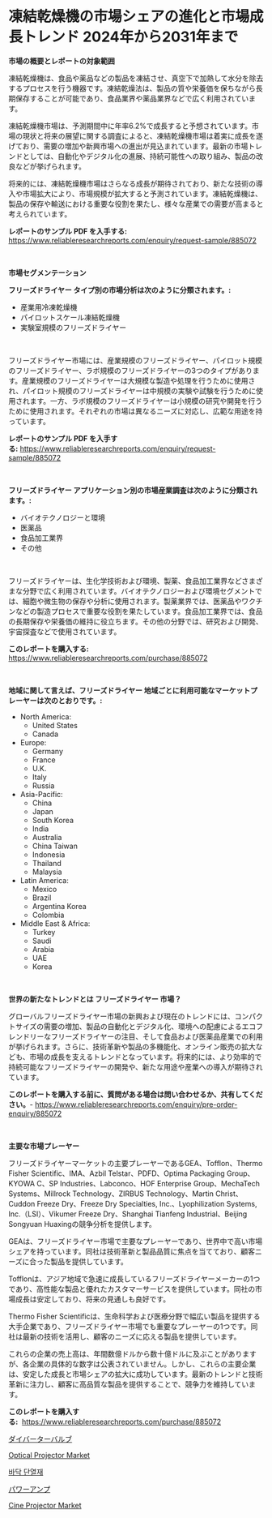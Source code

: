 <p><h1>凍結乾燥機の市場シェアの進化と市場成長トレンド 2024年から2031年まで</h1></p><p><strong>市場の概要とレポートの対象範囲</strong></p>
<p><p>凍結乾燥機は、食品や薬品などの製品を凍結させ、真空下で加熱して水分を除去するプロセスを行う機器です。凍結乾燥法は、製品の質や栄養価を保ちながら長期保存することが可能であり、食品業界や薬品業界などで広く利用されています。</p><p>凍結乾燥機市場は、予測期間中に年率6.2%で成長すると予想されています。市場の現状と将来の展望に関する調査によると、凍結乾燥機市場は着実に成長を遂げており、需要の増加や新興市場への進出が見込まれています。最新の市場トレンドとしては、自動化やデジタル化の進展、持続可能性への取り組み、製品の改良などが挙げられます。</p><p>将来的には、凍結乾燥機市場はさらなる成長が期待されており、新たな技術の導入や市場拡大により、市場規模が拡大すると予測されています。凍結乾燥機は、製品の保存や輸送における重要な役割を果たし、様々な産業での需要が高まると考えられています。</p></p>
<p><strong>レポートのサンプル PDF を入手する:</strong> <a href="https://www.reliableresearchreports.com/enquiry/request-sample/885072">https://www.reliableresearchreports.com/enquiry/request-sample/885072</a></p>
<p>&nbsp;</p>
<p><strong>市場セグメンテーション</strong></p>
<p><strong>フリーズドライヤー タイプ別の市場分析は次のように分類されます。:</strong></p>
<p><ul><li>産業用冷凍乾燥機</li><li>パイロットスケール凍結乾燥機</li><li>実験室規模のフリーズドライヤー</li></ul></p>
<p>&nbsp;</p>
<p><p>フリーズドライヤー市場には、産業規模のフリーズドライヤー、パイロット規模のフリーズドライヤー、ラボ規模のフリーズドライヤーの3つのタイプがあります。産業規模のフリーズドライヤーは大規模な製造や処理を行うために使用され、パイロット規模のフリーズドライヤーは中規模の実験や試験を行うために使用されます。一方、ラボ規模のフリーズドライヤーは小規模の研究や開発を行うために使用されます。それぞれの市場は異なるニーズに対応し、広範な用途を持っています。</p></p>
<p><strong>レポートのサンプル PDF を入手する:</strong>&nbsp;<a href="https://www.reliableresearchreports.com/enquiry/request-sample/885072">https://www.reliableresearchreports.com/enquiry/request-sample/885072</a></p>
<p>&nbsp;</p>
<p><strong> フリーズドライヤー アプリケーション別の市場産業調査は次のように分類されます。:</strong></p>
<p><ul><li>バイオテクノロジーと環境</li><li>医薬品</li><li>食品加工業界</li><li>その他</li></ul></p>
<p>&nbsp;</p>
<p><p>フリーズドライヤーは、生化学技術および環境、製薬、食品加工業界などさまざまな分野で広く利用されています。バイオテクノロジーおよび環境セグメントでは、細胞や微生物の保存や分析に使用されます。製薬業界では、医薬品やワクチンなどの製造プロセスで重要な役割を果たしています。食品加工業界では、食品の長期保存や栄養価の維持に役立ちます。その他の分野では、研究および開発、宇宙探査などで使用されています。</p></p>
<p><strong>このレポートを購入する:</strong>&nbsp; <a href="https://www.reliableresearchreports.com/purchase/885072">https://www.reliableresearchreports.com/purchase/885072</a></p>
<p>&nbsp;</p>
<p><strong>地域に関して言えば、フリーズドライヤー 地域ごとに利用可能なマーケットプレーヤーは次のとおりです。:</strong></p>
<p><ul>
    <li>
        North America:
        <ul>
            <li>United States</li>
            <li>Canada</li>
        </ul>
    </li>
    <li>
        Europe:
        <ul>
            <li>Germany</li>
            <li>France</li>
            <li>U.K.</li>
            <li>Italy</li>
            <li>Russia</li>
        </ul>
    </li>
    <li>
        Asia-Pacific:
        <ul>
            <li>China</li>
            <li>Japan</li>
            <li>South Korea</li>
            <li>India</li>
            <li>Australia</li>
            <li>China Taiwan</li>
            <li>Indonesia</li>
            <li>Thailand</li>
            <li>Malaysia</li>
        </ul>
    </li>
    <li>
        Latin America:
        <ul>
            <li>Mexico</li>
            <li>Brazil</li>
            <li>Argentina Korea</li>
            <li>Colombia</li>
        </ul>
    </li>
    <li>
        Middle East & Africa:
        <ul>
            <li>Turkey</li>
            <li>Saudi</li>
            <li>Arabia</li>
            <li>UAE</li>
            <li>Korea</li>
        </ul>
    </li>
    </ul></p>
<p>&nbsp;</p>
<p><strong>世界の新たなトレンドとは フリーズドライヤー 市場？</strong></p>
<p><p>グローバルフリーズドライヤー市場の新興および現在のトレンドには、コンパクトサイズの需要の増加、製品の自動化とデジタル化、環境への配慮によるエコフレンドリーなフリーズドライヤーの注目、そして食品および医薬品産業での利用が挙げられます。さらに、技術革新や製品の多機能化、オンライン販売の拡大なども、市場の成長を支えるトレンドとなっています。将来的には、より効率的で持続可能なフリーズドライヤーの開発や、新たな用途や産業への導入が期待されています。</p></p>
<p><strong>このレポートを購入する前に、質問がある場合は問い合わせるか、共有してください。</strong>- <a href="https://www.reliableresearchreports.com/enquiry/pre-order-enquiry/885072">https://www.reliableresearchreports.com/enquiry/pre-order-enquiry/885072</a></p>
<p>&nbsp;</p>
<p><strong>主要な市場プレーヤー</strong></p>
<p><p>フリーズドライヤーマーケットの主要プレーヤーであるGEA、Tofflon、Thermo Fisher Scientific、IMA、Azbil Telstar、PDFD、Optima Packaging Group、KYOWA C、SP Industries、Labconco、HOF Enterprise Group、MechaTech Systems、Millrock Technology、ZIRBUS Technology、Martin Christ、Cuddon Freeze Dry、Freeze Dry Specialties, Inc.、Lyophilization Systems, Inc.（LSI）、Vikumer Freeze Dry、Shanghai Tianfeng Industrial、Beijing Songyuan Huaxingの競争分析を提供します。</p><p>GEAは、フリーズドライヤー市場で主要なプレーヤーであり、世界中で高い市場シェアを持っています。同社は技術革新と製品品質に焦点を当てており、顧客ニーズに合った製品を提供しています。</p><p>Tofflonは、アジア地域で急速に成長しているフリーズドライヤーメーカーの1つであり、高性能な製品と優れたカスタマーサービスを提供しています。同社の市場成長は安定しており、将来の見通しも良好です。</p><p>Thermo Fisher Scientificは、生命科学および医療分野で幅広い製品を提供する大手企業であり、フリーズドライヤー市場でも重要なプレーヤーの1つです。同社は最新の技術を活用し、顧客のニーズに応える製品を提供しています。</p><p>これらの企業の売上高は、年間数億ドルから数十億ドルに及ぶことがありますが、各企業の具体的な数字は公表されていません。しかし、これらの主要企業は、安定した成長と市場シェアの拡大に成功しています。最新のトレンドと技術革新に注力し、顧客に高品質な製品を提供することで、競争力を維持しています。</p></p>
<p><strong>このレポートを購入する:</strong>&nbsp;&nbsp;<a href="https://www.reliableresearchreports.com/purchase/885072">https://www.reliableresearchreports.com/purchase/885072</a></p>
<p><p><a href="https://github.com/cnnriuez22368/Market-Research-Report-List-1/blob/main/52833173967.md">ダイバーターバルブ</a></p><p><a href="https://github.com/kathiaseamanalvaradovlprc2h/Market-Research-Report-List-1/blob/main/optical-projector-market.md">Optical Projector Market</a></p><p><a href="https://github.com/idcefvhkdut6/Market-Research-Report-List-1/blob/main/17829703553.md">바닥 단열재</a></p><p><a href="https://github.com/zekaoe592392/Market-Research-Report-List-1/blob/main/79618553966.md">パワーアンプ</a></p><p><a href="https://github.com/GroverBarry/Market-Research-Report-List-4/blob/main/cine-projector-market.md">Cine Projector Market</a></p></p>